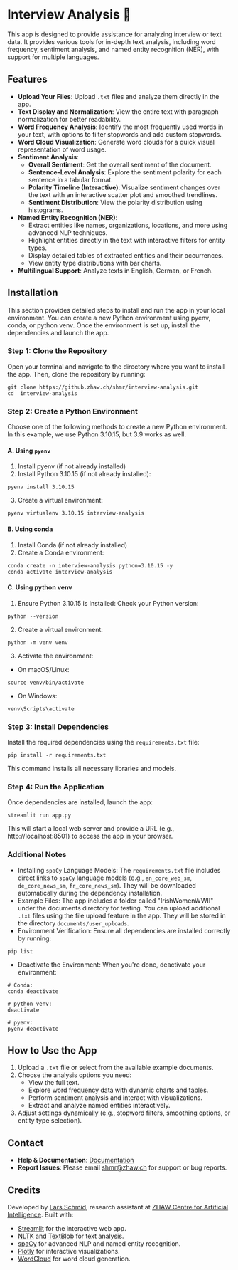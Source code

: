 # Interview Analysis 📝

This app is designed to provide assistance for analyzing interview or text data. It provides various tools for in-depth text analysis, including word frequency, sentiment analysis, and named entity recognition (NER), with support for multiple languages.

## Features

- **Upload Your Files**: Upload `.txt` files and analyze them directly in the app.
- **Text Display and Normalization**: View the entire text with paragraph normalization for better readability.
- **Word Frequency Analysis**: Identify the most frequently used words in your text, with options to filter stopwords and add custom stopwords.
- **Word Cloud Visualization**: Generate word clouds for a quick visual representation of word usage.
- **Sentiment Analysis**:
  - **Overall Sentiment**: Get the overall sentiment of the document.
  - **Sentence-Level Analysis**: Explore the sentiment polarity for each sentence in a tabular format.
  - **Polarity Timeline (Interactive)**: Visualize sentiment changes over the text with an interactive scatter plot and smoothed trendlines.
  - **Sentiment Distribution**: View the polarity distribution using histograms.
- **Named Entity Recognition (NER)**:
  - Extract entities like names, organizations, locations, and more using advanced NLP techniques.
  - Highlight entities directly in the text with interactive filters for entity types.
  - Display detailed tables of extracted entities and their occurrences.
  - View entity type distributions with bar charts.
- **Multilingual Support**: Analyze texts in English, German, or French.

## Installation

This section provides detailed steps to install and run the app in your local environment. You can create a new Python environment using pyenv, conda, or python venv. Once the environment is set up, install the dependencies and launch the app.

### Step 1: Clone the Repository

Open your terminal and navigate to the directory where you want to install the app. Then, clone the repository by running:

```
git clone https://github.zhaw.ch/shmr/interview-analysis.git
cd  interview-analysis
```

### Step 2: Create a Python Environment

Choose one of the following methods to create a new Python environment. In this example, we use Python 3.10.15, but 3.9 works as well.

#### A. Using `pyenv`

1. Install pyenv (if not already installed)
2. Install Python 3.10.15 (if not already installed):

```
pyenv install 3.10.15
```

3. Create a virtual environment:

```
pyenv virtualenv 3.10.15 interview-analysis
```

#### B. Using conda

1. Install Conda (if not already installed)
2. Create a Conda environment:

```
conda create -n interview-analysis python=3.10.15 -y
conda activate interview-analysis
```

#### C. Using python venv

1. Ensure Python 3.10.15 is installed: Check your Python version:

```
python --version
```

2. Create a virtual environment:

```
python -m venv venv
```

3. Activate the environment:

- On macOS/Linux:

```
source venv/bin/activate
```

- On Windows:

```
venv\Scripts\activate
```

### Step 3: Install Dependencies

Install the required dependencies using the `requirements.txt` file:

```
pip install -r requirements.txt
```

This command installs all necessary libraries and models.

### Step 4: Run the Application

Once dependencies are installed, launch the app:

```
streamlit run app.py
```

This will start a local web server and provide a URL (e.g., http://localhost:8501) to access the app in your browser.

### Additional Notes

- Installing `spaCy` Language Models: The `requirements.txt` file includes direct links to `spaCy` language models (e.g., `en_core_web_sm`, `de_core_news_sm`, `fr_core_news_sm`). They will be downloaded automatically during the dependency installation.
- Example Files: The app includes a folder called "IrishWomenWWII" under the documents directory for testing. You can upload additional `.txt` files using the file upload feature in the app. They will be stored in the directory `documents/user_uploads`.
- Environment Verification: Ensure all dependencies are installed correctly by running:

```
pip list
```

- Deactivate the Environment: When you're done, deactivate your environment:

```
# Conda:
conda deactivate

# python venv:
deactivate

# pyenv:
pyenv deactivate
```

## How to Use the App

1. Upload a `.txt` file or select from the available example documents.
2. Choose the analysis options you need:
   - View the full text.
   - Explore word frequency data with dynamic charts and tables.
   - Perform sentiment analysis and interact with visualizations.
   - Extract and analyze named entities interactively.
3. Adjust settings dynamically (e.g., stopword filters, smoothing options, or entity type selection).

## Contact

- **Help & Documentation**: [Documentation](https://github.zhaw.ch/shmr/interview-analysis/blob/main/README.md)
- **Report Issues**: Please email [shmr@zhaw.ch](mailto:shmr@zhaw.ch) for support or bug reports.

## Credits

Developed by [Lars Schmid](mailto:shmr@zhaw.ch), research assistant at [ZHAW Centre for Artificial Intelligence](https://www.zhaw.ch/en/engineering/institutes-centres/cai/). Built with:

- [Streamlit](https://streamlit.io) for the interactive web app.
- [NLTK](https://www.nltk.org) and [TextBlob](https://textblob.readthedocs.io/en/dev/) for text analysis.
- [spaCy](https://spacy.io) for advanced NLP and named entity recognition.
- [Plotly](https://plotly.com) for interactive visualizations.
- [WordCloud](https://github.com/amueller/word_cloud) for word cloud generation.


